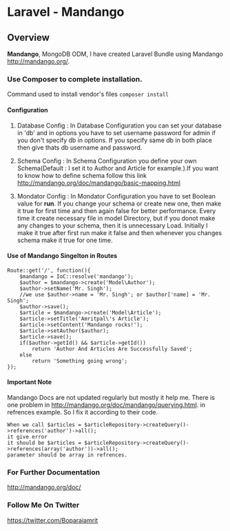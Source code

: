# Laravel - Mandango

## Overview

**Mandango**, MongoDB ODM, I have created Laravel Bundle using Mandango <http://mandango.org/>.

### Use Composer to complete installation. 
Command used to install vendor's files 
``` composer install ```
####  Configuration

1. Database Config : In Database Configuration you can set your database in 'db' and in options you have to set username password for admin if you don't specify db in options. If you specify same db in both place then give thats db username and password. 

2. Schema Config : In Schema Configuration you define your own Schema(Default : I set it to Author and Article for example.).If you want to know how to define schema follow this link <http://mandango.org/doc/mandango/basic-mapping.html>

3. Mondator Config : In Mondator Configuration you have to set Boolean value for <b>run</b>. If you change your schema or create new one, then make it true for first time and then again false for better performance. Every time it create necessary file in model Directory, but if you donot make any changes to your schema, then it is unnecessary Load. Initially I make it true after first run make it false and then whenever you changes schema make it true for one time.

#### Use of Mandango Singelton in Routes
```
Route::get('/', function(){
	$mandango = IoC::resolve('mandango');
	$author = $mandango->create('Model\Author');
	$author->setName('Mr. Singh');
	//we use $author->name = 'Mr. Singh'; or $author['name] = 'Mr. Singh';
	$author->save();
	$article = $mandango->create('Model\Article');
	$article->setTitle('Amritpal\'s Article');
	$article->setContent('Mandango rocks!');
	$article->setAuthor($author);
	$article->save();
	if($author->getId() && $article->getId())
		return 'Author And Articles Are Successfully Saved';
	else
		return 'Something going wrong';
});
```

#### Important Note
Mandango Docs are not updated regularly but mostly it help me. There is one problem in <http://mandango.org/doc/mandango/querying.html>. in refrences example. So I fix it according to their code.

```
When we call $articles = $articleRepository->createQuery()->references('author')->all();
it give error
it should be $articles = $articleRepository->createQuery()->references(array('author'))->all();
parameter should be array in refrences.
```

### For Further Documentation
<http://mandango.org/doc/>

### Follow Me On Twitter
<https://twitter.com/Boparaiamrit> 